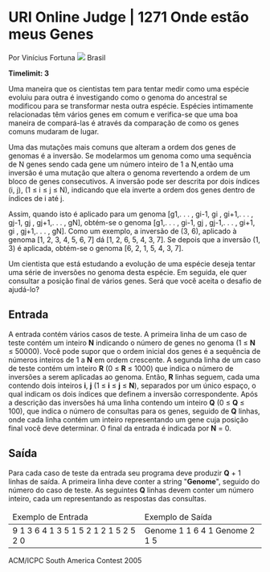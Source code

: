 <span>URI Online Judge | 1271</span>
Onde estão meus Genes
=====================

Por Vinícius 
Fortuna ![](https://urionlinejudge.r.worldssl.net/gallery/images/flags/br.gif) Brasil

**Timelimit: 3**

Uma maneira que os cientistas tem para tentar medir como uma espécie 
evoluiu para outra é investigando como o genoma do ancestral se 
modificou para se transformar nesta outra espécie. Espécies intimamente 
relacionadas têm vários genes em comum e verifica-se que uma boa maneira 
de compará-las é através da comparação de como os genes comuns mudaram 
de lugar.

Uma das mutações mais comuns que alteram a ordem dos genes de genomas é 
a inversão. Se modelarmos um genoma como uma sequência de N genes sendo 
cada gene um número inteiro de 1 a N,então uma inversão é uma mutação 
que altera o genoma revertendo a ordem de um bloco de genes 
consecutivos. A inversão pode ser descrita por dois índices (i, j), (1 ≤ 
i ≤ j ≤ N), indicando que ela inverte a ordem dos genes dentro de 
índices de i até j.

Assim, quando isto é aplicado para um genoma \[g1,. . . , gi-1, gi , 
gi+1,. . . , gj-1, gj , gj+1,. . . , gN\], obtém-se o genoma \[g1,. . . 
, gi-1, gj , gj-1,. . . , gi+1, gi , gj+1,. . . , gN\]. Como um exemplo, 
a inversão de (3, 6), aplicado à genoma \[1, 2, 3, 4, 5, 6, 7\] dá \[1, 
2, 6, 5, 4, 3, 7\]. Se depois que a inversão (1, 3) é aplicada, obtém-se 
o genoma \[6, 2, 1, 5, 4, 3, 7\].

Um cientista que está estudando a evolução de uma espécie deseja tentar 
uma série de inversões no genoma desta espécie. Em seguida, ele quer 
consultar a posição final de vários genes. Será que você aceita o 
desafio de ajudá-lo?

Entrada
-------

A entrada contém vários casos de teste. A primeira linha de um caso de 
teste contém um inteiro **N** indicando o número de genes no genoma (1 ≤ 
**N** ≤ 50000). Você pode supor que o ordem inicial dos genes é a 
sequência de números inteiros de 1 a **N** em ordem crescente. A segunda 
linha de um caso de teste contém um inteiro **R** (0 ≤ **R** ≤ 1000) que 
indica o número de inversões a serem aplicadas ao genoma. Então, **R** 
linhas seguem, cada uma contendo dois inteiros **i**, **j** (1 ≤ **i** ≤ 
**j** ≤ **N**), separados por um único espaço, o qual indicam os dois 
índices que definem a inversão correspondente. Após a descrição das 
inversões há uma linha contendo um inteiro **Q** (0 ≤ **Q** ≤ 100), que 
indica o número de consultas para os genes, seguido de **Q** linhas, 
onde cada linha contém um inteiro representando um gene cuja posição 
final você deve determinar.
O final da entrada é indicada por **N** = 0.

Saída
-----

Para cada caso de teste da entrada seu programa deve produzir **Q** + 1 
linhas de saída. A primeira linha deve conter a string "**Genome**", 
seguido do número do caso de teste. As seguintes **Q** linhas devem 
conter um número inteiro, cada um representando as respostas das 
consultas.



<table>
<thead>
<tr>
<td>
Exemplo de Entrada

</td>
<td>
Exemplo de Saída

</td>
</tr>
</thead>
<tbody>
<tr>
<td class="division">
9
1
3 6
4
1
3
5
1
5
2
1 2
1 5
2
5
2
0

</td>
<td>
Genome 1
1
6
4
1
Genome 2
1
5

</td>
</tr>
</tbody>
</table>

ACM/ICPC South America Contest 2005



